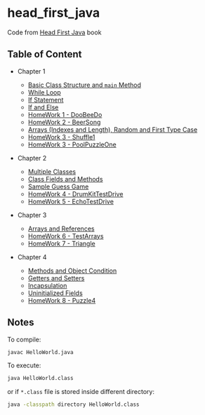 # head_first_java

Code from [Head First Java](https://www.amazon.com/Head-First-Java-Kathy-Sierra/dp/0596009208) book

## Table of Content

- Chapter 1
  - [Basic Class Structure and `main` Method](chapter1/MyFirstApp.java)
  - [While Loop](chapter1/WhileExample.java)
  - [If Statement](chapter1/IfTest.java)
  - [If and Else](chapter1/IfTest2.java)
  - [HomeWork 1 - DooBeeDo](chapter1/DooBee.java)
  - [HomeWork 2 - BeerSong](chapter1/BeerSong.java)
  - [Arrays (Indexes and Length), Random and First Type Case](chapter1/PhraseOMatic.java)
  - [HomeWork 3 - Shuffle1](chapter1/Shuffle1.java)
  - [HomeWork 3 - PoolPuzzleOne](chapter1/PoolPuzzleOne.java)

- Chapter 2
  - [Multiple Classes](chapter2/DogTestDrive.java)
  - [Class Fields and Methods](chapter2/MovieTestDrive.java)
  - [Sample Guess Game](chapter2/GameLauncher.java)
  - [HomeWork 4 - DrumKitTestDrive](chapter2/DrumKitTestDrive.java)
  - [HomeWork 5 - EchoTestDrive](chapter2/EchoTestDrive.java)

- Chapter 3
  - [Arrays and References](chapter3/Doggie.java)
  - [HomeWork 6 - TestArrays](chapter3/TestArrays.java)
  - [HomeWork 7 - Triangle](chapter3/Triangle.java)

- Chapter 4
  - [Methods and Object Condition](chapter4/DogTestDrive2.java)
  - [Getters and Setters](chapter4/ElectricGuitar.java)
  - [Incapsulation](chapter4/GoodDogTestDrive.java)
  - [Uninitialized Fields](chapter4/PoorDogTestDrive.java)
  - [HomeWork 8  - Puzzle4](chapter4/Puzzle4.java)

## Notes

To compile:

```bash
javac HelloWorld.java
```

To execute:

```bash
java HelloWorld.class
```

or if `*.class` file is stored inside different directory:

```bash
java -classpath directory HelloWorld.class
```
